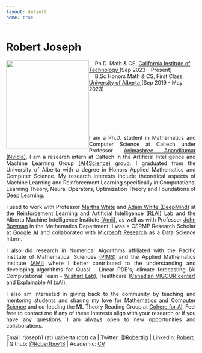 ```yaml
---
layout: default
home: true
---
```

<h1>Robert Joseph</h1>

<img align="left" width="220" height="235" src="https://www.robertj1.com/assets/img/pic4.jpg" vspace="0" hspace="0"/>
<p>
&nbsp; &nbsp; Ph.D. Math & CS, <a href ="https://cms.caltech.edu/academics/grad_cms"> California Institute of Technology </a> (Sep 2023 - Present)
<br>
&nbsp; &nbsp; B.Sc Honors Math & CS, First Class, <a href = "https://www.ualberta.ca/index.html"> University of Alberta </a> (Sep 2019 - May 2023)
</p>
<br>
<br>
<br>
<br>
<br>
<p style="text-align:justify; hyphens: auto;" hspace="30">
I am a Ph.D. student in Mathematics and Computer Science at Caltech under Professor <a href = "http://tensorlab.cms.caltech.edu/users/anima/">Animashree Anandkumar (Nvidia)</a>. I am a research intern at Caltech in the Artificial Intelligence and Machine Learning Group <a href="https://www.cms.caltech.edu/research/artificial-intelligence-and-machine-learning">(AI4Science)</a> group. I graduated from the University of Alberta with a degree in Honors Applied Mathematics and Computer Science. My research interests include theoretical aspects of Machine Learning and Reinforcement Learning specifically in Computational Learning Theory, Neural Operators, Optimization Theory and Foundations of Deep Learning.

</p>
<p style="text-align: justify; hyphens: auto;">
I used to work with Professor <a href = "http://webdocs.cs.ualberta.ca/~whitem/">Martha White</a> and <a href = "https://sites.ualberta.ca/~amw8/" >Adam White (DeepMind)</a> at the Reinforcement Learning and Artificial Intelligence <a href = "http://rlai.ualberta.ca/)">(RLAI)</a> Lab and the Alberta Machine Intelligence Institute <a href = "https://www.amii.ca/">(Amii)</a>, as well as with Professor <a href = "https://www.math.ualberta.ca/~bowman/">John Bowman</a> in the Mathematics Department. I was a CSRMP Research Scholar at <a href = "https://research.google/outreach/csrmp/">Google AI</a> and collaborated with <a href = "https://www.microsoft.com/en-us/research/research-area/data-platform-analytics/">Microsoft Research</a> as a Data Science Intern.</p>
<p style="text-align: justify; hyphens: auto;">
I also did research in Numerical Algorithms affiliated with the Pacific Institute of Mathematical Sciences <a href = "https://www.pims.math.ca/">(PIMS)</a> and the Applied Mathematics Institute <a href = "https://sites.ualberta.ca/~yauwong/AMI.htm">(AMI)</a> where I better contributed to the understanding and developing algorithms for Quasi - Linear PDE's, climate forecasting (AI Computational Team - <a href = "https://www.wishartlab.com/">Wishart Lab</a>), Healthcare (<a href = "https://thecvc.ca/">Canadian VIGOUR center</a>) and Explainable AI <a href = "https://sites.ualberta.ca/~amiixai/">(xAI)</a>.
</p>
<p style="text-align: justify; hyphens: auto;">
I also am interested in giving back to the community by teaching and mentoring students and sharing my love for <a href = "https://www.robertj1.com/service/">Mathematics and Computer Science</a> and co-leading the ML Theory Reading Group at <a href="https://cohere.for.ai/">Cohere for AI</a>.
Feel free to contact me if any of these interests align with your research or if you have any questions. I am always open to new opportunities and collaborations.
</p>
</p>
<p style="margin-bottom:4cm;">
Email: rjoseph1 (at) ualberta (dot) ca | Twitter: <a href = "https://twitter.com/Robertljg">@Robertljg</a> | LinkedIn: <a href = "https://www.linkedin.com/in/robert-joseph-2001/">Robertj</a> | Github: <a href = "https://github.com/Robertboy18">@Robertboy18</a> | Academic: <a href = "https://www.robertj1.com/assets/pdf/cv.pdf">CV</a>

<!--
<script src="https://apps.elfsight.com/p/platform.js" defer></script>
<p class="elfsight-app-b13063fd-194b-41ac-a7f5-7c5932cf93f7"></p>
-->
<!--<h4 class="posts-item-note">Recent Posts</h4>
{% for post in site.posts limit:11%}
<article class="post-item" align = "center">
  <span class="post-item-date" align = "center">{{ post.date  | date: "%b %d, %Y" }}</span>
  <h4 class="post-item-title" align = "center">
    <a href="{{ post.url }}">{{ post.title | escape }}</a>
  </h4>
</article>
{% endfor %}
-->

<!--<h4 class="posts-item-note" href = "/resume">All Posts</h4>-->
